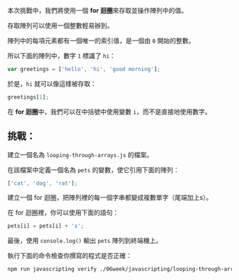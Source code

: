 本次挑戰中，我們將使用一個 **for 迴圈**來存取並操作陣列中的值。

存取陣列可以使用一個整數輕易辦到。

陣列中的每項元素都有一個唯一的索引值，是一個由 `0` 開始的整數。

所以下面的陣列中，數字 `1` 標識了 `hi`：

```js
var greetings = ['hello', 'hi', 'good morning'];
```

於是，`hi` 就可以像這樣被存取：

```js
greetings[1];
```

在 **for 迴圈**中，我們可以在中括號中使用變數 `i`，而不是直接地使用數字。

## 挑戰：

建立一個名為 `looping-through-arrays.js` 的檔案。

在該檔案中定義一個名為 `pets` 的變數，使它引用下面的陣列：

```js
['cat', 'dog', 'rat'];
```

建立一個 for 迴圈，把陣列裡的每一個字串都變成複數單字（尾端加上s）。

在 for 迴圈裡，你可以使用下面的語句：

```js
pets[i] = pets[i] + 's';
```

最後，使用 `console.log()` 輸出 `pets` 陣列到終端機上。

執行下面的命令檢查你撰寫的程式是否正確：

```bash
npm run javascripting verify ./06week/javascripting/looping-through-arrays.js
```
